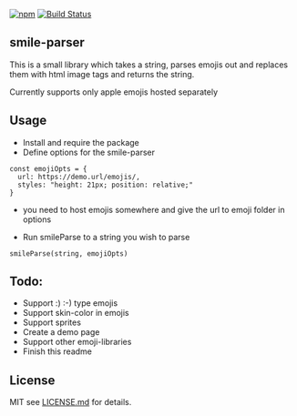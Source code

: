 [![npm](https://img.shields.io/npm/v/npm.svg)](https://www.npmjs.com/package/smile-parser)
[![Build Status](https://travis-ci.org/jlumme/smile-parser.svg?branch=master)](https://travis-ci.org/jlumme/smile-parser)

## smile-parser
This is a small library which takes a string, parses emojis out and replaces them with html image tags and returns the string.

Currently supports only apple emojis hosted separately

## Usage

* Install and require the package
* Define options for the smile-parser
```
const emojiOpts = {
  url: https://demo.url/emojis/,
  styles: "height: 21px; position: relative;"
}
```
  * you need to host emojis somewhere and give the url to emoji folder in options

* Run smileParse to a string you wish to parse
```
smileParse(string, emojiOpts)
```

## Todo:
* Support :) :-) type emojis
* Support skin-color in emojis
* Support sprites
* Create a demo page
* Support other emoji-libraries
* Finish this readme

## License
MIT see [LICENSE.md](https://github.com/jlumme/smile-parser/blob/master/LICENSE) for details.
